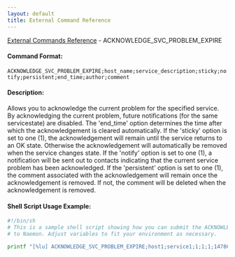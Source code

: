 ```yaml
---
layout: default
title: External Command Reference
---
```


<!--
************************************************
* AUTO GENERATED PAGE - USE ./update SCRIPT
************************************************
-->

<span class="glyphicon glyphicon-arrow-up"></span><a href="index.html"> External Commands Reference</a> - ACKNOWLEDGE_SVC_PROBLEM_EXPIRE<br>


#### Command Format:

`ACKNOWLEDGE_SVC_PROBLEM_EXPIRE;host_name;service_description;sticky;notify;persistent;end_time;author;comment`

#### Description:

Allows you to acknowledge the current problem for the specified service. By acknowledging the current problem, future notifications (for the same servicestate) are disabled. The 'end_time' option determines the time after which the acknowledgement is cleared automatically. If the 'sticky' option is set to one (1), the acknowledgement will remain until the service returns to an OK state. Otherwise the acknowledgement will automatically be removed when the service changes state. If the 'notify' option is set to one (1), a notification will be sent out to contacts indicating that the current service problem has been acknowledged. If the 'persistent' option is set to one (1), the comment associated with the acknowledgement will remain once the acknowledgement is removed. If not, the comment will be deleted when the acknowledgement is removed.

#### Shell Script Usage Example:

```sh
#!/bin/sh
# This is a sample shell script showing how you can submit the ACKNOWLEDGE_SVC_PROBLEM_EXPIRE command
# to Naemon. Adjust variables to fit your environment as necessary.

printf "[%lu] ACKNOWLEDGE_SVC_PROBLEM_EXPIRE;host1;service1;1;1;1;1478638441;naemonadmin;This is an example comment.\n" `date +%s` > /var/lib/naemon/naemon.cmd
```



